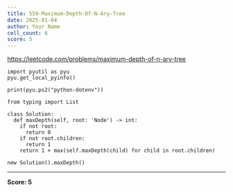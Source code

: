 ```yaml
---
title: 559-Maximum-Depth-Of-N-Ary-Tree
date: 2025-01-04
author: Your Name
cell_count: 6
score: 5
---
```


https://leetcode.com/problems/maximum-depth-of-n-ary-tree


```
import pyutil as pyu
pyu.get_local_pyinfo()
```


```
print(pyu.ps2("python-dotenv"))
```


```
from typing import List
```


```
class Solution:
  def maxDepth(self, root: 'Node') -> int:
    if not root:
      return 0
    if not root.children:
      return 1
    return 1 + max(self.maxDepth(child) for child in root.children)
```


```
new Solution().maxDepth()
```


---
**Score: 5**